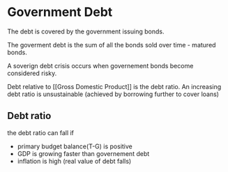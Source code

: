 # Government Debt

The debt is covered by the government issuing bonds. 

The goverment debt is the sum of all the bonds sold over time - matured bonds. 

A soverign debt crisis occurs when governement bonds become considered risky. 

Debt relative to [[Gross Domestic Product]] is the debt ratio. An increasing debt ratio is unsustainable (achieved by borrowing further to cover loans)

## Debt ratio
the debt ratio can fall if
- primary budget balance(T-G) is positive
- GDP is growing faster than governement debt
- inflation is high (real value of debt falls)